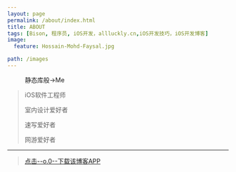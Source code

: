 ```yaml
---
layout: page
permalink: /about/index.html
title: ABOUT
tags: [Bison, 程序员, iOS开发，allluckly.cn,iOS开发技巧，iOS开发博客]
image:
  feature: Hossain-Mohd-Faysal.jpg

path: /images
---
```

<figure>

  <figcaption>静态库般→Me</figcaption>
</figure>

>iOS软件工程师
>
>室内设计爱好者
>
>速写爱好者
>
>网游爱好者

-----------------------------------------------------



<figcaption></figcaption>

>[点击--o.0--下载该博客APP](https://itunes.apple.com/us/app/it-blog-zi-xueios-kai-fa-jin/id1067787090?l=zh&ls=1&mt=8)<br>


